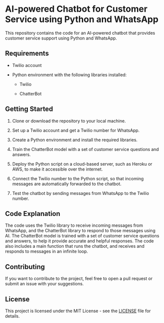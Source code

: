 # AI-powered Chatbot for Customer Service using Python and WhatsApp

This repository contains the code for an AI-powered chatbot that provides customer service support using Python and WhatsApp.

## Requirements

- Twilio account

- Python environment with the following libraries installed:

  - Twilio

  - ChatterBot

## Getting Started

1. Clone or download the repository to your local machine.

2. Set up a Twilio account and get a Twilio number for WhatsApp.

3. Create a Python environment and install the required libraries.

4. Train the ChatterBot model with a set of customer service questions and answers.

5. Deploy the Python script on a cloud-based server, such as Heroku or AWS, to make it accessible over the internet.

6. Connect the Twilio number to the Python script, so that incoming messages are automatically forwarded to the chatbot.

7. Test the chatbot by sending messages from WhatsApp to the Twilio number.

## Code Explanation

The code uses the Twilio library to receive incoming messages from WhatsApp, and the ChatterBot library to respond to those messages using AI. The ChatterBot model is trained with a set of customer service questions and answers, to help it provide accurate and helpful responses. The code also includes a main function that runs the chatbot, and receives and responds to messages in an infinite loop.

## Contributing

If you want to contribute to the project, feel free to open a pull request or submit an issue with your suggestions.

## License

This project is licensed under the MIT License - see the [LICENSE](LICENSE) file for details.

